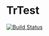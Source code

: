 # TrTest
[![Build Status](https://travis-ci.org/Hotckiss/TrTest.svg?branch=master)](https://travis-ci.org/Hotckiss/TrTest)
